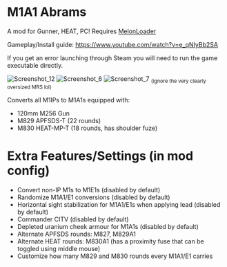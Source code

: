 # M1A1 Abrams
A mod for Gunner, HEAT, PC! Requires [MelonLoader](https://github.com/LavaGang/MelonLoader/)

Gameplay/Install guide: https://www.youtube.com/watch?v=e_qNIyBb2SA

If you get an error launching through Steam you will need to run the game executable directly.

![Screenshot_12](https://github.com/thebeninator/M1A1Abrams/assets/89621837/1cac7672-1bf0-41ec-abaa-3a864b714daa)
![Screenshot_6](https://github.com/thebeninator/M1A1Abrams/assets/89621837/354d28e0-fa3d-49b2-89f4-368860f66dc9)
![Screenshot_7](https://github.com/thebeninator/M1A1Abrams/assets/89621837/1179f3f1-416f-4751-bd2b-4181dac90456)
<sub>(ignore the very clearly oversized MRS lol)</sub>



<p>
Converts all M1IPs to M1A1s equipped with: 
	<ul>
	<li>120mm M256 Gun</li>
	<li>M829 APFSDS-T (22 rounds)</li>
    	<li>M830 HEAT-MP-T (18 rounds, has shoulder fuze)</li>
 	</ul>
</p>

# Extra Features/Settings (in mod config)
<p>
	<ul> 
		<li>Convert non-IP M1s to M1E1s (disabled by default)</li>
		<li>Randomize M1A1/E1 conversions (disabled by default) </li>
 		<li>Horizontal sight stabilization for M1A1/E1s when applying lead (disabled by default)</li>
		<li>Commander CITV (disabled by default)</li>
		<li>Depleted uranium cheek armour for M1A1s (disabled by default)</li>
		<li>Alternate APFSDS rounds: M827, M829A1</li>
		<li>Alternate HEAT rounds: M830A1 (has a proximity fuse that can be toggled using middle mouse)</li>
		<li>Customize how many M829 and M830 rounds every M1A1/E1 carries</li>
	</ul>
</p>
